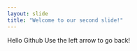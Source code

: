 ```yaml
---
layout: slide
title: "Welcome to our second slide!"
---
```

Hello Github
Use the left arrow to go back!
